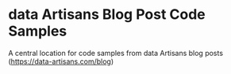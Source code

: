 # data Artisans Blog Post Code Samples
A central location for code samples from data Artisans blog posts (https://data-artisans.com/blog)

